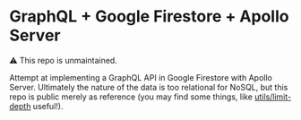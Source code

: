 # GraphQL + Google Firestore + Apollo Server

⚠️ This repo is unmaintained.

Attempt at implementing a GraphQL API in Google Firestore with Apollo Server. Ultimately the nature
of the data is too relational for NoSQL, but this repo is public merely as reference (you may find
some things, like [utils/limit-depth](./src/utils/limit-depth) useful!).
